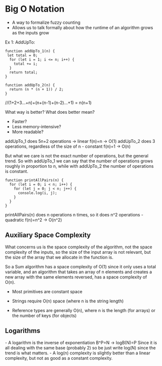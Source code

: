 <h1>Big O Notation</h1>

- A way to formalize fuzzy counting
- Allows us to talk formally about how the runtime of an algorithm grows as the inputs grow

Ex 1: AddUpTo:

```
function addUpTo_1(n) {
 let total = 0;
  for (let i = 1; i <= n; i++) {
    total += i;
  }
  return total;
}
```

```
function addUpTo_2(n) {
  return (n * (n + 1)) / 2;
}
```

//(1+2+3...+n)+(n+(n-1)+(n-2)...+1) = n(n+1)

What way is better?
What does better mean?

- Faster?
- Less memory-intensive?
- More readable?

addUpTo_1 does 5n+2 operations -> linear f(n)=n -> O(1)
addUpTo_2 does 3 operations, regardless of the size of n - constant f(n)=1 -> O(n)

But what we care is not the exact number of operations, but the general trend. So with addUpTo_1 we can say that the number of operations grows roughly in proportion to n, while with addUpTo_2 the number of operations is constant.

```
function printAllPairs(n) {
  for (let i = 0; i < n; i++) {
    for (let j = 0; j < n; j++) {
      console.log(i, j);
    }
  }
}
```

printAllPairs(n) does n operations n times, so it does n^2 operations - quadratic f(n)=n^2 -> O(n^2)

<h2>Auxiliary Space Complexity</h2>
What concerns us is the space complexity of the algorithm, not the space complexity of the inputs, so the size of the input array is not relevant, but the size of the array that we allocate in the function is.

So a Sum algorithm has a space complexity of O(1) since it only uses a total variable, and an algorithm that takes an array of n elements and creates a new array with the same elements reversed, has a space complexity of O(n).

- Most primitives are constant space

- Strings require O(n) space (where n is the string length)

- Reference types are generally O(n), where n is the length (for arrays) or the number of keys (for objects)

<h2>Logarithms</h2>
- A logarithm is the inverse of exponentiation
B^P=N -> logB(N)=P
Since it is all dealing with the same base (probably 2) so be just write log(N) since the trend is what matters.
- A log(n) complexity is slightly better than a linear complexity, but not as good as a constant complexity.
